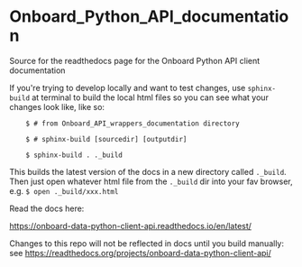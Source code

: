 # Onboard_Python_API_documentation

Source for the readthedocs page for the Onboard Python API client documentation

If you're trying to develop locally and want to test changes, use `sphinx-build` at terminal to build the local html files so you can see what your changes look like, like so: 

```shell
	$ # from Onboard_API_wrappers_documentation directory

	$ # sphinx-build [sourcedir] [outputdir]

	$ sphinx-build . ._build
```

This builds the latest version of the docs in a new directory called `._build`. Then just open whatever html file from the `._build` dir into your fav browser, e.g. `$ open ._build/xxx.html`

Read the docs here:

https://onboard-data-python-client-api.readthedocs.io/en/latest/

Changes to this repo will not be reflected in docs until you build manually: see https://readthedocs.org/projects/onboard-data-python-client-api/